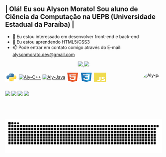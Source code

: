 ## | Olá! Eu sou Alyson Morato! Sou aluno de Ciência da Computação na UEPB (Universidade Estadual da Paraíba) |
- 👀 Eu estou interessado em desenvolver front-end e back-end
- 🌱 Eu estou aprendendo HTML5/CSS3
- 📫 Pode entrar em contato comigo através do E-mail: alysonmorato.dev@gmail.com

<div align="center">
  <a href="https://github.com/aly50n">
  <img height="180em" src="https://github-readme-stats.vercel.app/api?username=aly50n&show_icons=true&theme=maroongold&include_all_commits=true&count_private=true"/>
  <img height="180em" src="https://github-readme-stats.vercel.app/api/top-langs/?username=aly50n&layout=compact&langs_count=7&theme=maroongold"/>
</div>
<div style="display: inline_block"><br>
  <img align="center" alt="Aly-Python" height="30" width="40" src="https://raw.githubusercontent.com/devicons/devicon/master/icons/python/python-original.svg">
  <img align="center" alt="Aly-C++" height="30" width="40" src="https://cdn.jsdelivr.net/gh/devicons/devicon/icons/cplusplus/cplusplus-plain.svg"">
  <img align="center" alt="Aly-Java" height="30" width="40" src="https://cdn.jsdelivr.net/gh/devicons/devicon/icons/java/java-plain-wordmark.svg">
  <img align="center" alt="Aly-HTML" height="30" width="40" src="https://raw.githubusercontent.com/devicons/devicon/master/icons/html5/html5-original.svg">
  <img align="center" alt="Aly-CSS" height="30" width="40" src="https://raw.githubusercontent.com/devicons/devicon/master/icons/css3/css3-original.svg">
  <img align="center" alt="Aly-Js" height="30" width="40" src="https://raw.githubusercontent.com/devicons/devicon/master/icons/javascript/javascript-plain.svg">
  <img align="right" alt="Aly-pic" height="150" style="border-radius:50px;" src="https://media.discordapp.net/attachments/824800131533635604/917952826410410024/unnamed.png">
  
</div>
  
  ##
 
<div> 
 <a href="https://www.instagram.com/aly50nn/" target="_blank"><img src="https://img.shields.io/badge/-Instagram-%23E4405F?style=for-the-badge&logo=instagram&logoColor=white" target="_blank"></a>
 <a href="https://discord.gg/BnTfbDqJTY" target="_blank"><img src="https://img.shields.io/badge/Discord-7289DA?style=for-the-badge&logo=discord&logoColor=white" target="_blank"></a> 
 <a href = "mailto:alysonmorato.dev@gmail.com"><img src="https://img.shields.io/badge/-Gmail-%23333?style=for-the-badge&logo=gmail&logoColor=white" target="_blank"></a>
 <a href="https://www.linkedin.com/in/alyson-morato-550216116" target="_blank"><img src="https://img.shields.io/badge/-LinkedIn-%230077B5?style=for-the-badge&logo=linkedin&logoColor=white" target="_blank"></a> 
 
  ![Snake animation](https://github.com/aly50n/aly50n/blob/output/github-contribution-grid-snake.svg)
 
</div>

